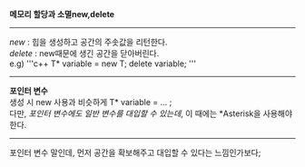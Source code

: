 __메모리 할당과 소멸new,delete__   
***
_new_ : 힙을 생성하고 공간의 주솟값을 리턴한다.   
_delete_ : new때문에 생긴 공간을 닫아버린다.   
e.g) '''c++
     T* variable = new T;
     delete variable;
     '''   
***
__포인터 변수__   
생성 시 new 사용과 비슷하게 T* variable = ... ;   
다만, _포인터 변수에도 일반 변수를 대입할 수 있는데_, 이 때에는 *Asterisk을 사용해야 한다.   
***
포인터 변수 말인데, 먼저 공간을 확보해주고 대입할 수 있다는 느낌인가보다;
